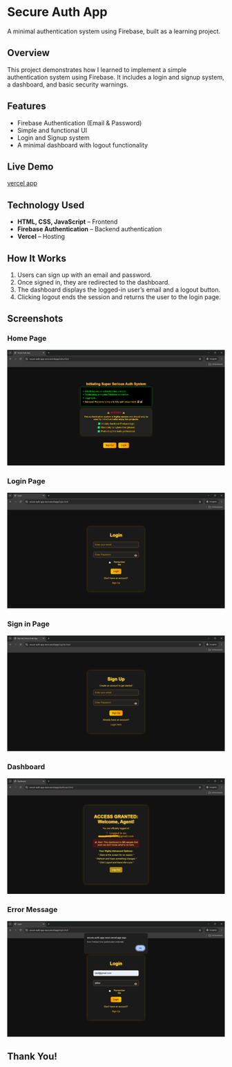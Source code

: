 # Secure Auth App

A minimal authentication system using Firebase, built as a learning project.

## Overview

This project demonstrates how I learned to implement a simple authentication system using Firebase. It includes a login and signup system, a dashboard, and basic security warnings.

## Features

- Firebase Authentication (Email & Password)
- Simple and functional UI
- Login and Signup system
- A minimal dashboard with logout functionality

## Live Demo


[vercel app](secure-auth-app-neon.vercel.app)


##  Technology Used

- **HTML, CSS, JavaScript** – Frontend  
- **Firebase Authentication** – Backend authentication  
- **Vercel** – Hosting  

## How It Works

1. Users can sign up with an email and password.
2. Once signed in, they are redirected to the dashboard.
3. The dashboard displays the logged-in user’s email and a logout button.
4. Clicking logout ends the session and returns the user to the login page.

## Screenshots  
### Home Page
![Home Page](./assets(readme)/ind.png)  

### Login Page  
![Login Page](./assets(readme)/log.png)  

### Sign in Page
![Sign in Page](./assets(readme)/sign.png)  

### Dashboard  
![Dashboard](./assets(readme)/fin.png)  

### Error Message  
![Warning](./assets(readme)/err.png)  

## Thank You!
